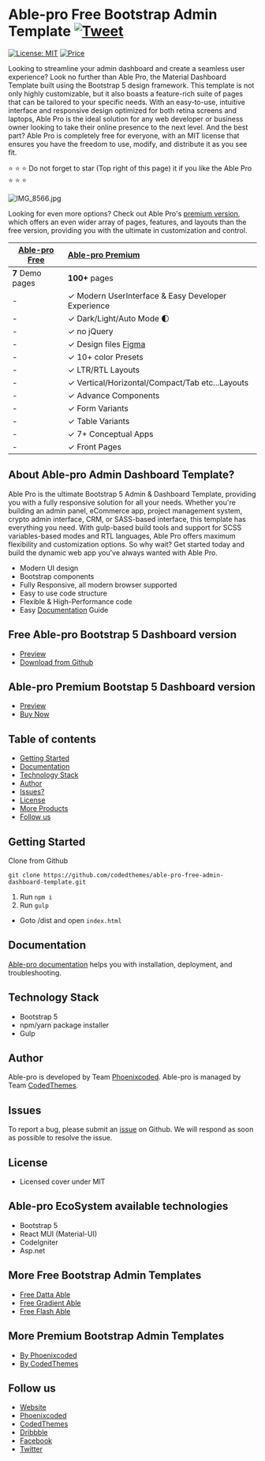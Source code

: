 # Able-pro Free Bootstrap Admin Template [![Tweet](https://img.shields.io/twitter/url/http/shields.io.svg?style=social)](https://twitter.com/intent/tweet?text=Get%20Berry%20React%20-%20The%20most%20beautiful%20Material%20designed%20Admin%20Dashboard%20Template%20&url=https://ableproadmin.com&via=codedthemes&hashtags=bootstrap,webdev,developers,javascript)

[![License: MIT](https://img.shields.io/badge/License-MIT-yellow.svg)](https://opensource.org/licenses/MIT)
[![Price](https://img.shields.io/badge/price-FREE-0098f7.svg)](https://github.com/codedthemes/able-pro-free-admin-dashboard-template/blob/master/LICENSE)

Looking to streamline your admin dashboard and create a seamless user experience? Look no further than Able Pro, the Material Dashboard Template built using the Bootstrap 5 design framework. This template is not only highly customizable, but it also boasts a feature-rich suite of pages that can be tailored to your specific needs. With an easy-to-use, intuitive interface and responsive design optimized for both retina screens and laptops, Able Pro is the ideal solution for any web developer or business owner looking to take their online presence to the next level. And the best part? Able Pro is completely free for everyone, with an MIT license that ensures you have the freedom to use, modify, and distribute it as you see fit.

:star: :star: :star: Do not forget to star (Top right of this page) it if you like the Able Pro :star: :star: :star:

![IMG_8566.jpg](https://ableproadmin.com/adv-banner/adv-able-pro-git-bootstrap-repo.png)

Looking for even more options? Check out Able Pro's [premium version](https://links.codedthemes.com/fCkWk), which offers an even wider array of pages, features, and layouts than the free version, providing you with the ultimate in customization and control.

| [Able-pro Free](https://ableproadmin.com/bootstrap/free/) | [Able-pro Premium](https://links.codedthemes.com/fCkWk)                                                   |
| --------------------------------------------------------- | :-------------------------------------------------------------------------------------------------------- |
| **7** Demo pages                                          | **100+** pages                                                                                            |
| -                                                         | ✓ Modern UserInterface & Easy Developer Experience                                                        |
| -                                                         | ✓ Dark/Light/Auto Mode 🌓                                                                                 |
| -                                                         | ✓ no jQuery                                                                                               |
| -                                                         | ✓ Design files [Figma](https://links.codedthemes.com/mQZrX)                                               |
| -                                                         | ✓ 10+ color Presets                                                                                       |
| -                                                         | ✓ LTR/RTL Layouts                                                                                         |
| -                                                         | ✓ Vertical/Horizontal/Compact/Tab etc...Layouts                                                           |
| -                                                         | ✓ Advance Components                                                                                      |
| -                                                         | ✓ Form Variants                                                                                           |
| -                                                         | ✓ Table Variants                                                                                          |
| -                                                         | ✓ 7+ Conceptual Apps                                                                                      |
| -                                                         | ✓ Front Pages                                                                                             |

## About Able-pro Admin Dashboard Template?

Able Pro is the ultimate Bootstrap 5 Admin & Dashboard Template, providing you with a fully responsive solution for all your needs. Whether you're building an admin panel, eCommerce app, project management system, crypto admin interface, CRM, or SASS-based interface, this template has everything you need. With gulp-based build tools and support for SCSS variables-based modes and RTL languages, Able Pro offers maximum flexibility and customization options. So why wait? Get started today and build the dynamic web app you've always wanted with Able Pro.

- Modern UI design
- Bootstrap components
- Fully Responsive, all modern browser supported
- Easy to use code structure
- Flexible & High-Performance code
- Easy [Documentation](https://codedthemes.gitbook.io/able-pro-bootstrap/) Guide

## Free Able-pro Bootstrap 5 Dashboard version

- [Preview](https://ableproadmin.com/bootstrap/free/)
- [Download from Github](https://github.com/codedthemes/able-pro-free-admin-dashboard-template)

## Able-pro Premium Bootstap 5 Dashboard version

- [Preview](https://ableproadmin.com/bootstrap/default/dashboard/index.html)
- [Buy Now](https://links.codedthemes.com/fCkWk)

## Table of contents

- [Getting Started](#getting-started)
- [Documentation](#documentation)
- [Technology Stack](#technology-stack)
- [Author](#author)
- [Issues?](#issues)
- [License](#license)
- [More Products](#more-free-react-material-admin-templates)
- [Follow us](#follow-us)

## Getting Started

Clone from Github

```
git clone https://github.com/codedthemes/able-pro-free-admin-dashboard-template.git
```

1. Run `npm i`
2. Run `gulp`

- Goto /dist and open `index.html`

## Documentation

[Able-pro documentation](https://codedthemes.gitbook.io/able-pro-bootstrap/) helps you with installation, deployment, and troubleshooting.

## Technology Stack

- Bootstrap 5
- npm/yarn package installer
- Gulp

## Author

Able-pro is developed by Team [Phoenixcoded](https://themeforest.net/user/phoenixcoded).
Able-pro is managed by Team [CodedThemes](https://codedthemes.com).


## Issues

To report a bug, please submit an [issue](https://github.com/codedthemes/able-pro-free-admin-dashboard-template/issues) on Github. We will respond as soon as possible to resolve the issue.

## License

- Licensed cover under MIT

## Able-pro EcoSystem available technologies

- Bootstrap 5
- React MUI (Material-UI)
- CodeIgniter
- Asp.net

## More Free Bootstrap Admin Templates

- [Free Datta Able](https://codedthemes.com/item/datta-able-bootstrap-lite/)
- [Free Gradient Able](https://codedthemes.com/item/gradient-able-bootstrap-lite/)
- [Free Flash Able](https://codedthemes.com/item/flash-able-free-admin-template/)

## More Premium Bootstrap Admin Templates

- [By Phoenixcoded](https://themeforest.net/collections/6544381-bootstrap-admin-dashboard-templates)
- [By CodedThemes](https://codedthemes.com/item/category/templates/bootstrap-admin-templates/)

## Follow us

- [Website](https://ableproadmin.com/)
- [Phoenixcoded](https://themeforest.net/user/phoenixcoded)
- [CodedThemes](https://codedthemes.com)
- [Dribbble](https://dribbble.com/codedthemes)
- [Facebook](https://www.facebook.com/codedthemes)
- [Twitter](https://twitter.com/codedthemes)
